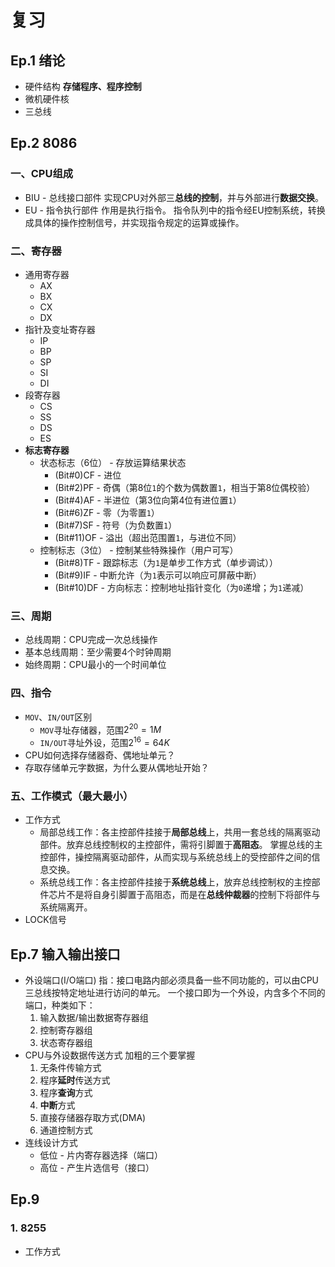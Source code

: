 # 复习

## Ep.1 绪论

* 硬件结构
  **存储程序、程序控制**
* 微机硬件核
* 三总线

## Ep.2 8086

### 一、CPU组成

* BIU - 总线接口部件
  实现CPU对外部三**总线的控制**，并与外部进行**数据交换**。
* EU - 指令执行部件
  作用是执行指令。
  指令队列中的指令经EU控制系统，转换成具体的操作控制信号，并实现指令规定的运算或操作。

### 二、寄存器

* 通用寄存器
  * AX
  * BX
  * CX
  * DX
* 指针及变址寄存器
  * IP
  * BP
  * SP
  * SI
  * DI
* 段寄存器
  * CS
  * SS
  * DS
  * ES
* **标志寄存器**
  * 状态标志（6位） - 存放运算结果状态
    * (Bit#0)CF - 进位
    * (Bit#2)PF - 奇偶（第8位`1`的个数为偶数置`1`，相当于第8位偶校验）
    * (Bit#4)AF - 半进位（第3位向第4位有进位置`1`）
    * (Bit#6)ZF - 零（为零置`1`）
    * (Bit#7)SF - 符号（为负数置`1`）
    * (Bit#11)OF - 溢出（超出范围置`1`，与进位不同）
  * 控制标志（3位） - 控制某些特殊操作（用户可写）
    * (Bit#8)TF - 跟踪标志（为`1`是单步工作方式（单步调试））
    * (Bit#9)IF - 中断允许（为`1`表示可以响应可屏蔽中断）
    * (Bit#10)DF - 方向标志：控制地址指针变化（为`0`递增；为`1`递减）

### 三、周期

* 总线周期：CPU完成一次总线操作
* 基本总线周期：至少需要4个时钟周期
* 始终周期：CPU最小的一个时间单位

### 四、指令

* `MOV`、`IN/OUT`区别
  * `MOV`寻址存储器，范围$2^20=1M$
  * `IN/OUT`寻址外设，范围$2^16=64K$
* CPU如何选择存储器奇、偶地址单元？
* 存取存储单元字数据，为什么要从偶地址开始？

### 五、工作模式（最大最小）

* 工作方式
  * 局部总线工作：各主控部件挂接于**局部总线**上，共用一套总线的隔离驱动部件。放弃总线控制权的主控部件，需将引脚置于**高阻态**。
    掌握总线的主控部件，操控隔离驱动部件，从而实现与系统总线上的受控部件之间的信息交换。
  * 系统总线工作：各主控部件挂接于**系统总线**上，放弃总线控制权的主控部件芯片不是将自身引脚置于高阻态，而是在**总线仲裁器**的控制下将部件与系统隔离开。
* LOCK信号

## Ep.7 输入输出接口

* 外设端口(I/O端口)
  指：接口电路内部必须具备一些不同功能的，可以由CPU三总线按特定地址进行访问的单元。
  一个接口即为一个外设，内含多个不同的端口，种类如下：
  1. 输入数据/输出数据寄存器组
  2. 控制寄存器组
  3. 状态寄存器组
* CPU与外设数据传送方式
  加粗的三个要掌握
  1. 无条件传输方式
  2. 程序**延时**传送方式
  3. 程序**查询**方式
  4. **中断**方式
  5. 直接存储器存取方式(DMA)
  6. 通道控制方式
* 连线设计方式
  * 低位 - 片内寄存器选择（端口）
  * 高位 - 产生片选信号（接口）

## Ep.9

### 1. 8255

* 工作方式